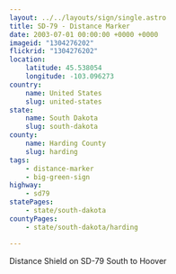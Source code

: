 ```yaml
---
layout: ../../layouts/sign/single.astro
title: SD-79 - Distance Marker
date: 2003-07-01 00:00:00 +0000 +0000
imageid: "1304276202"
flickrid: "1304276202"
location:
    latitude: 45.538054
    longitude: -103.096273
country:
    name: United States
    slug: united-states
state:
    name: South Dakota
    slug: south-dakota
county:
    name: Harding County
    slug: harding
tags:
    - distance-marker
    - big-green-sign
highway:
    - sd79
statePages:
    - state/south-dakota
countyPages:
    - state/south-dakota/harding

---
```

Distance Shield on SD-79 South to Hoover